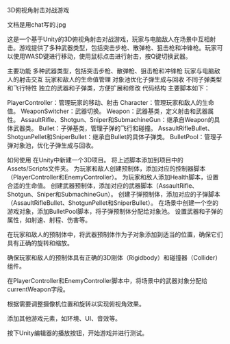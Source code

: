 3D俯视角射击对战游戏

文档是用chat写的.jpg

这是一个基于Unity的3D俯视角射击对战游戏，玩家与电脑敌人在场景中互相射击。游戏提供了多种武器类型，包括突击步枪、散弹枪、狙击枪和冲锋枪。玩家可以使用WASD键进行移动，使用鼠标点击进行射击，按Q键切换武器。

主要功能
多种武器类型，包括突击步枪、散弹枪、狙击枪和冲锋枪
玩家与电脑敌人的射击交互
玩家和敌人的生命值管理
对象池优化子弹生成与回收
不同子弹类型和飞行特性
独立的武器和子弹类，方便扩展和修改
代码结构
主要脚本如下：

PlayerController：管理玩家的移动、射击
Character：管理玩家和敌人的生命值。
WeaponSwitcher：武器切换。
Weapon：武器基类，定义射击和武器属性。
AssaultRifle、Shotgun、Sniper和SubmachineGun：继承自Weapon的具体武器类。
Bullet：子弹基类，管理子弹的飞行和碰撞。
AssaultRifleBullet、ShotgunPellet和SniperBullet：继承自Bullet的具体子弹类。
BulletPool：管理子弹对象池，优化子弹生成与回收。

如何使用
在Unity中新建一个3D项目。
将上述脚本添加到项目中的Assets/Scripts文件夹。
为玩家和敌人创建预制体，添加对应的控制器脚本（PlayerController和EnemyController）。
为玩家和敌人添加Health脚本，设置合适的生命值。
创建武器预制体，添加对应的武器脚本（AssaultRifle、Shotgun、Sniper和SubmachineGun）。
创建子弹预制体，添加对应的子弹脚本（AssaultRifleBullet、ShotgunPellet和SniperBullet）。
在场景中创建一个空的游戏对象，添加BulletPool脚本，将子弹预制体分配给对象池。
设置武器和子弹的属性，如射速、射程、伤害等。

在玩家和敌人的预制体中，将武器预制体作为子对象添加到适当的位置，确保它们具有正确的旋转和缩放。

确保玩家和敌人的预制体具有正确的3D刚体（Rigidbody）和碰撞器（Collider）组件。

在PlayerController和EnemyController脚本中，将场景中的武器对象分配给currentWeapon字段。

根据需要调整摄像机位置和旋转以实现俯视角效果。

添加其他游戏元素，如环境、UI、音效等。

按下Unity编辑器的播放按钮，开始游戏并进行测试。
